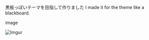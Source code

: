 黒板っぽいテーマを目指して作りました
I made it for the theme like a blackboard.

image

![Imgur](https://i.imgur.com/FYkhIus.png)
